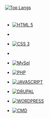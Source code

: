 [![Top Langs](https://github-readme-stats.vercel.app/api/top-langs/?username=elioigor&layout=compact&theme=tokyonight)](https://github.com/anuraghazra/github-readme-stats)
#
- [![HTML 5](https://img.shields.io/badge/HTML5-E34F26?style=for-the-badge&logo=html5&logoColor=white)](https://www.w3.org/standards/webdesign/htmlcss.html)
- 
- [![CSS 3](https://img.shields.io/badge/CSS3-1572B6?style=for-the-badge&logo=css3&logoColor=white)](https://www.w3.org/standards/webdesign/htmlcss.html)
- 
- [![MySql](https://img.shields.io/badge/MySQL-00000F?style=for-the-badge&logo=mysql&logoColor=white)](https://www.mysql.com/)

- [![PHP](https://img.shields.io/badge/.-PHP-blue?style=for-the-badge&logo=php)](https://www.php.net/manual/pt_BR/tutorial.php)

- [![JAVASCRIPT](https://img.shields.io/badge/.-JAVASCRIPT-red?style=for-the-badge&logo=javascript)](https://www.javascript.com/)

- [![DRUPAL](https://img.shields.io/badge/DRUPAL-informational?style=for-the-badge&logo=drupal)](https://www.drupal.org/)

- [![WORDPRESS](https://img.shields.io/badge/.-WORDPRESS-important?style=for-the-badge&logo=cms)](https://wordpress.com/)

- [![CMD](https://img.shields.io/badge/.-CMS-ff69b4?style=for-the-badge)](https://pt.wikipedia.org/wiki/Sistema_de_gerenciamento_de_conte%C3%BAdo)
